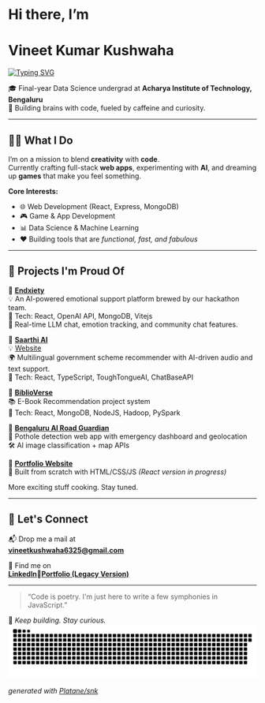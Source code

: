 # Hi there, I’m  
# **Vineet Kumar Kushwaha**

[![Typing SVG](https://readme-typing-svg.demolab.com?font=JetBrains+Mono&size=22&duration=1200&pause=800&color=00ADB5&center=true&vCenter=true&multiline=false&width=1000&lines=🚀+Web+Developer;🧠+Aspiring+Data+Scientist;🎨+UI%2FUX+Design+Tinkerer;☕+Fueled+by+Caffeine+%26+Code)](https://github.com/vineet-k09)

🎓 Final-year Data Science undergrad at **Acharya Institute of Technology, Bengaluru**  
🧠 Building brains with code, fueled by caffeine and curiosity.

---

## 👨‍💻 What I Do

I’m on a mission to blend **creativity** with **code**.  
Currently crafting full-stack **web apps**, experimenting with **AI**, and dreaming up **games** that make you feel something.

**Core Interests:**
- 🌐 Web Development (React, Express, MongoDB)
- 🎮 Game & App Development
- 📊 Data Science & Machine Learning  
- ❤️ Building tools that are *functional, fast, and fabulous*

---

## 🚀 Projects I'm Proud Of
🔹 [**Endxiety**](https://github.com/vineet-k09/Endxiety) <br>
💡 An AI-powered emotional support platform brewed by our hackathon team. <br>
🧠 Tech: React, OpenAI API, MongoDB, Vitejs <br>
🎯 Real-time LLM chat, emotion tracking, and community chat features. <br>

🔹 [**Saarthi AI**](https://github.com/vineet-k09/saarthi-ai) <br>
💡 [Website](https://saarthi-ai-one.vercel.app/) <br>
🌍 Multilingual government scheme recommender with AI-driven audio and text support. <br>
📢 Tech: React, TypeScript, ToughTongueAI, ChatBaseAPI <br>

🔹 [**BiblioVerse**](https://github.com/vineet-k09/E-Book-Recommendation) <br>
📚 E-Book Recommendation project system <br>
🧠 Tech: React, MongoDB, NodeJS, Hadoop, PySpark <br>

🔹 [**Bengaluru AI Road Guardian**](https://github.com/vineet-k09/potholeaAnalytics) <br>
📍 Pothole detection web app with emergency dashboard and geolocation <br>
🛠️ AI image classification + map APIs  <br>

🔹 [**Portfolio Website**](https://vineet-k09.github.io/indexOLD.html) <br>
🎨 Built from scratch with HTML/CSS/JS *(React version in progress)* <br>

More exciting stuff cooking. Stay tuned.

---

## 💬 Let's Connect

📬 Drop me a mail at  
**[vineetkushwaha6325@gmail.com](mailto:vineetkushwaha6325@gmail.com)**  

🔗 Find me on  
[**LinkedIn**](https://www.linkedin.com/in/vineet-kushwaha-2666b5257/)🔹[**Portfolio (Legacy Version)**](https://vineet-k09.github.io/indexOLD.html)  

---

> “Code is poetry. I'm just here to write a few symphonies in JavaScript.”

🧿 *Keep building. Stay curious.*  
<picture>
  <source media="(prefers-color-scheme: dark)" srcset="https://github.com/vineet-k09/vineet-k09/blob/output/github-contribution-grid-snake-dark.svg">
  <source media="(prefers-color-scheme: light)" srcset="https://github.com/vineet-k09/vineet-k09/blob/output/github-contribution-grid-snake.svg">
  <img alt="github contribution grid snake animation" src="https://github.com/vineet-k09/vineet-k09/blob/output/github-contribution-grid-snake-dark.svg">
</picture> 

_generated with [Platane/snk](https://github.com/Platane/snk)_
